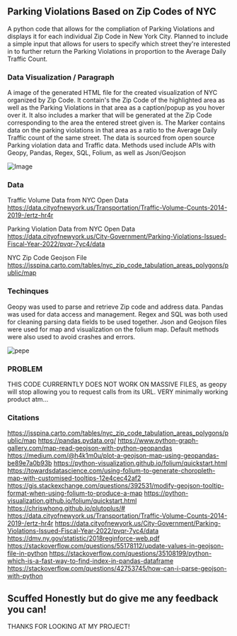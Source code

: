 ## Parking Violations Based on Zip Codes of NYC

A python code that allows for the compliation of Parking Violations and displays it for each individual Zip Code in New York City. Planned to include a simple input that allows for users to specify which street they're interested in to further return the Parking Violations in proportion to the Average Daily Traffic Count.

### Data Visualization / Paragraph

A image of the generated HTML file for the created visualization of NYC organized by Zip Code. It contain's the Zip Code of the highlighted area as well as the Parking Violations 
in that area as a caption/popup as you hover over it. It also includes a marker that will be generated at the Zip Code corresponding to the area the entered street given is. The Marker contains data on the parking violations in that area as a ratio to the Average Daily Traffic count of the same street. The data is sourced from open source Parking violation data and Traffic data. Methods used include APIs with Geopy, Pandas, Regex, SQL, Folium, as well as Json/Geojson

![Image](https://user-images.githubusercontent.com/32392170/145610406-3f62885e-ce04-435d-b518-e98e46b9cee0.png)

### Data

Traffic Volume Data from NYC Open Data
https://data.cityofnewyork.us/Transportation/Traffic-Volume-Counts-2014-2019-/ertz-hr4r

Parking Violation Data from NYC Open Data
https://data.cityofnewyork.us/City-Government/Parking-Violations-Issued-Fiscal-Year-2022/pvqr-7yc4/data

NYC Zip Code Geojson File
https://jsspina.carto.com/tables/nyc_zip_code_tabulation_areas_polygons/public/map

### Techinques 
 
Geopy was used to parse and retrieve Zip code and address data. Pandas was used for data access and management. Regex and SQL was both used for cleaning parsing data fields to be used together. Json and Geojson files were used for map and visualization on the folium map. Default methods were also used to avoid crashes and errors. 

![pepe](https://user-images.githubusercontent.com/32392170/145614312-94f90833-50a6-4cbd-8afe-a985a283ddec.png)


### PROBLEM

THIS CODE CURRERNTLY DOES NOT WORK ON MASSIVE FILES, as geopy will stop allowing you to request calls from its URL. VERY minimally working product atm...

### Citations

https://jsspina.carto.com/tables/nyc_zip_code_tabulation_areas_polygons/public/map
https://pandas.pydata.org/
https://www.python-graph-gallery.com/map-read-geojson-with-python-geopandas
https://medium.com/@h4k1m0u/plot-a-geojson-map-using-geopandas-be89e7a0b93b
https://python-visualization.github.io/folium/quickstart.html
https://towardsdatascience.com/using-folium-to-generate-choropleth-map-with-customised-tooltips-12e4cec42af2
https://gis.stackexchange.com/questions/392531/modify-geojson-tooltip-format-when-using-folium-to-produce-a-map
https://python-visualization.github.io/folium/quickstart.html
https://chriswhong.github.io/plutoplus/#
https://data.cityofnewyork.us/Transportation/Traffic-Volume-Counts-2014-2019-/ertz-hr4r
https://data.cityofnewyork.us/City-Government/Parking-Violations-Issued-Fiscal-Year-2022/pvqr-7yc4/data
https://dmv.ny.gov/statistic/2018reginforce-web.pdf
https://stackoverflow.com/questions/55178112/update-values-in-geojson-file-in-python
https://stackoverflow.com/questions/35108199/python-which-is-a-fast-way-to-find-index-in-pandas-dataframe
https://stackoverflow.com/questions/42753745/how-can-i-parse-geojson-with-python

## Scuffed Honestly but do give me any feedback you can!

THANKS FOR LOOKING AT MY PROJECT!

